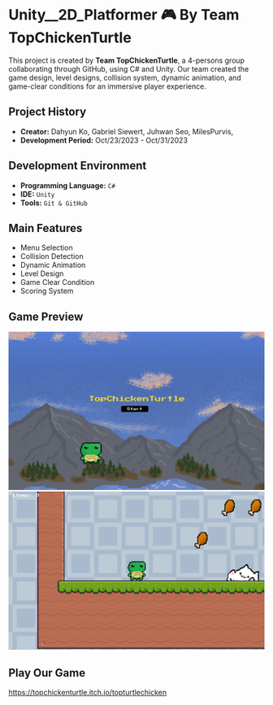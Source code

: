 # Unity\_\_2D_Platformer 🎮 By Team TopChickenTurtle

This project is created by **Team TopChickenTurtle**, a 4-persons group collaborating through GitHub, using C# and Unity.
Our team created the game design, level designs, collision system, dynamic animation, and game-clear conditions for an immersive player experience.

## Project History

- **Creator:** Dahyun Ko, Gabriel Siewert, Juhwan Seo, MilesPurvis,
- **Development Period:** Oct/23/2023 - Oct/31/2023

## Development Environment

- **Programming Language:** `C#`
- **IDE:** `Unity`
- **Tools:** `Git & GitHub`

## Main Features

- Menu Selection
- Collision Detection
- Dynamic Animation
- Level Design
- Game Clear Condition
- Scoring System

## Game Preview

<img src="preview/main_screen.png">
<img src="preview/level_1.png">

## Play Our Game

https://topchickenturtle.itch.io/topturtlechicken
